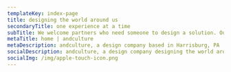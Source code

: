 ```yaml
---
templateKey: index-page
title: designing the world around us
secondaryTitle: one experience at a time
subTitle: We welcome partners who need someone to design a solution. Our team flourishes with challenges that tap into design thinking. At andculture, we keep humans at the heart of our approach—and our partners’ goals at the center of our focus.
metaTitle: home | andculture
metaDescription: andculture, a design company based in Harrisburg, PA
socialDescription: andculture, a design company designing the world around us.
socialImg: /img/apple-touch-icon.png
---
```

